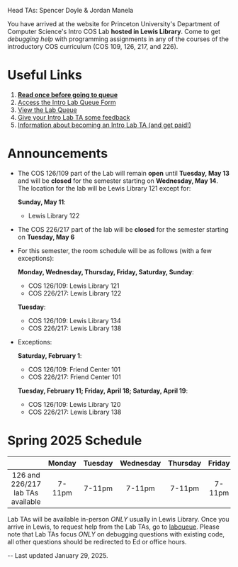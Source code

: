 Head TAs: Spencer Doyle & Jordan Manela

You have arrived at the website for Princeton University's Department of Computer Science's Intro COS Lab **hosted in Lewis Library**. Come to get _debugging help_ with programming assignments in any of the courses of the introductory COS curriculum (COS 109, 126, 217, and 226).

# Useful Links

1. **[Read once before going to queue](/how-to-effectively-use-intro-lab-tas/)**
2. [Access the Intro Lab Queue Form](https://forms.gle/Q3MtCbZA4LiMpq8j8)
3. [View the Lab Queue](https://docs.google.com/spreadsheets/d/1qyD2voo-GoSkcQPYd5Wr2x_rzV4N2F9fpk3tQGAeyCA/edit?usp=sharing)
4. [Give your Intro Lab TA some feedback](https://forms.gle/qWEf4Gff7XFqgVd29)
5. [Information about becoming an Intro Lab TA (and get paid!)](/information-about-becoming-an-intro-lab-ta/)

# Announcements
- The COS 126/109 part of the Lab will remain **open** until **Tuesday, May 13** and will be **closed** for the semester starting on **Wednesday, May 14**. The location for the lab will be Lewis Library 121 except for:

  **Sunday, May 11**:
   -  Lewis Library 122

- The COS 226/217 part of the lab will be **closed** for the semester starting on **Tuesday, May 6** 
- For this semester, the room schedule will be as follows (with a few exceptions):

  **Monday, Wednesday, Thursday, Friday, Saturday, Sunday**:
   - COS 126/109: Lewis Library 121
   - COS 226/217: Lewis Library 122

  **Tuesday**:
   - COS 126/109: Lewis Library 134
   - COS 226/217: Lewis Library 138

- Exceptions:

  **Saturday, February 1**:
   - COS 126/109: Friend Center 101
   - COS 226/217: Friend Center 101

  **Tuesday, February 11; Friday, April 18; Saturday, April 19**:
   - COS 126/109: Lewis Library 120
   - COS 226/217: Lewis Library 138


# Spring 2025 Schedule

|                                   | Monday | Tuesday | Wednesday | Thursday | Friday | Saturday | Sunday |
| :-------------------------------: | :----: | :-----: | :-------: | :------: | :----: | :------: | :----: |
| 126 and 226/217 lab TAs available | 7-11pm | 7-11pm  |  7-11pm   |  7-11pm  | 7-11pm |  3-7pm   | 5-11pm |

Lab TAs will be available in-person _ONLY_ usually in Lewis Library. Once you arrive in Lewis, to request help from the Lab TAs, go to [labqueue](https://forms.gle/Q3MtCbZA4LiMpq8j8). Please note that Lab TAs focus _ONLY_ on debugging questions with existing code, all other questions should be redirected to Ed or office hours.

-- Last updated January 29, 2025.
